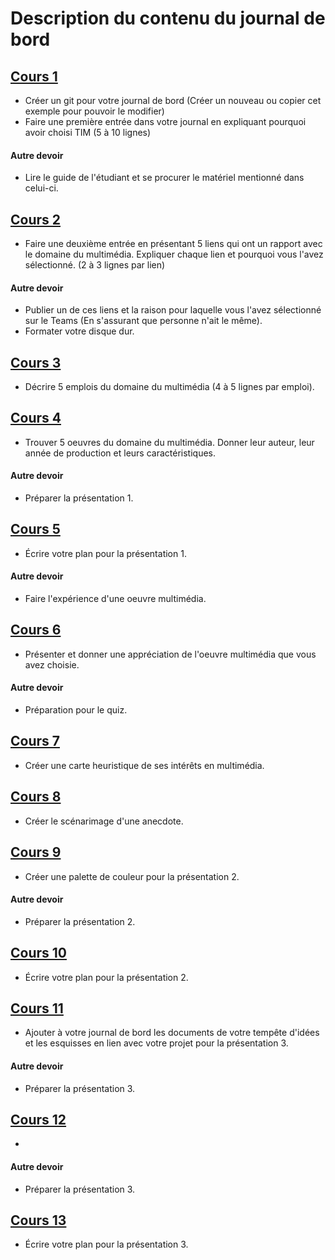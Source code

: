 #  Description du contenu du journal de bord
## [Cours 1](semaine_01.md) 
* Créer un git pour votre journal de bord (Créer un nouveau ou copier cet exemple pour pouvoir le modifier)
* Faire une première entrée dans votre journal en expliquant pourquoi avoir choisi TIM (5 à 10 lignes)

#### Autre devoir
* Lire le guide de l'étudiant et se procurer le matériel mentionné dans celui-ci. 

## [Cours 2](semaine_02.md) 
* Faire une deuxième entrée en présentant 5 liens qui ont un rapport avec le domaine du multimédia. Expliquer chaque lien et pourquoi vous l'avez sélectionné. (2 à 3 lignes par lien)  

#### Autre devoir
* Publier un de ces liens et la raison pour laquelle vous l'avez sélectionné sur le Teams (En s'assurant que personne n'ait le même). 
* Formater votre disque dur. 

## [Cours 3](semaine_03.md) 
* Décrire 5 emplois du domaine du multimédia (4 à 5 lignes par emploi). 

## [Cours 4](semaine_04.md) 
* Trouver 5 oeuvres du domaine du multimédia. Donner leur auteur, leur année de production et leurs caractéristiques. 

#### Autre devoir
* Préparer la présentation 1. 

## [Cours 5](semaine_05.md) 
* Écrire votre plan pour la présentation 1. 

#### Autre devoir
* Faire l'expérience d'une oeuvre multimédia. 

## [Cours 6](semaine_06.md) 
* Présenter et donner une appréciation de l'oeuvre multimédia que vous avez choisie. 

#### Autre devoir
* Préparation pour le quiz. 

## [Cours 7](semaine_07.md) 
* Créer une carte heuristique de ses intérêts en multimédia. 

## [Cours 8](semaine_08.md) 
* Créer le scénarimage d'une anecdote. 

## [Cours 9](semaine_09.md) 
* Créer une palette de couleur pour la présentation 2. 

#### Autre devoir
* Préparer la présentation 2. 

## [Cours 10](semaine_10.md) 
* Écrire votre plan pour la présentation 2. 

## [Cours 11](semaine_11.md) 
* Ajouter à votre journal de bord les documents de votre tempête d'idées et les esquisses en lien avec votre projet pour la présentation 3. 

#### Autre devoir
* Préparer la présentation 3. 

## [Cours 12](semaine_12.md) 
* 

#### Autre devoir
* Préparer la présentation 3. 

## [Cours 13](semaine_13.md) 
* Écrire votre plan pour la présentation 3. 
